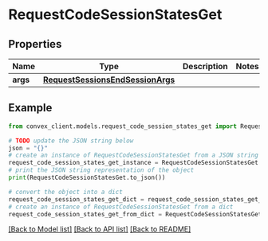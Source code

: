 # RequestCodeSessionStatesGet


## Properties

Name | Type | Description | Notes
------------ | ------------- | ------------- | -------------
**args** | [**RequestSessionsEndSessionArgs**](RequestSessionsEndSessionArgs.md) |  | 

## Example

```python
from convex_client.models.request_code_session_states_get import RequestCodeSessionStatesGet

# TODO update the JSON string below
json = "{}"
# create an instance of RequestCodeSessionStatesGet from a JSON string
request_code_session_states_get_instance = RequestCodeSessionStatesGet.from_json(json)
# print the JSON string representation of the object
print(RequestCodeSessionStatesGet.to_json())

# convert the object into a dict
request_code_session_states_get_dict = request_code_session_states_get_instance.to_dict()
# create an instance of RequestCodeSessionStatesGet from a dict
request_code_session_states_get_from_dict = RequestCodeSessionStatesGet.from_dict(request_code_session_states_get_dict)
```
[[Back to Model list]](../README.md#documentation-for-models) [[Back to API list]](../README.md#documentation-for-api-endpoints) [[Back to README]](../README.md)


